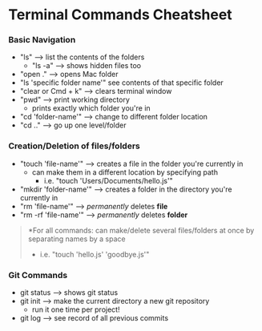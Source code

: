 # Terminal Commands Cheatsheet

### **Basic Navigation**
- "ls" --> list the contents of the folders
  - "ls -a" --> shows hidden files too
- "open ." --> opens Mac folder 
- "ls 'specific folder name'" see contents of that specific folder
- "clear or Cmd + k" --> clears terminal window
- "pwd" --> print working directory
  - prints exactly which folder you're in
- "cd 'folder-name'" --> change to different folder location
- "cd .." --> go up one level/folder

### **Creation/Deletion of files/folders**
- "touch 'file-name'" --> creates a file in the folder you're currently in
  - can make them in a different location by specifying path
    - i.e. "touch 'Users/Documents/hello.js'"
- "mkdir 'folder-name'" --> creates a folder in the directory you're currently in
- "rm 'file-name'" --> *permanently* deletes **file**
- "rm -rf 'file-name'" --> *permanently* deletes **folder**
> *For all commands: can make/delete several files/folders at once by separating names by a space
 > - i.e. "touch 'hello.js' 'goodbye.js'"

### **Git Commands**
- git status --> shows git status
- git init --> make the current directory a new git repository
  - run it one time per project!
- git log --> see record of all previous commits 


